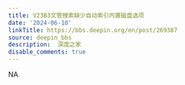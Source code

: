 ```yaml
---
title: V23B3文管搜索缺少自动索引内置磁盘选项
date: '2024-06-10'
linkTitle: https://bbs.deepin.org/en/post/269387
source: deepin_bbs
description:  深度之家 
disable_comments: true
---
```

NA
